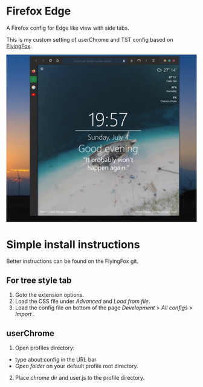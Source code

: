 # Firefox Edge
A Firefox config for Edge like view with side tabs.

This is my custom setting of userChrome and TST config based on [FlyingFox](https://github.com/akshat46/FlyingFox).

![What is this](img/preview.png)

# Simple install instructions
Better instructions can be found on the FlyingFox git.

## For tree style tab
1. Goto the extension options.
2. Load the CSS file under *Advanced* and *Load from file*.
3. Load the config file on bottom of the page *Development* > *All configs* > *Import* .

## userChrome
1. Open profiles directory:
- type about:config in the URL bar
- *Open folder* on your default profile root directory.
2. Place *chrome* dir and user.js to the profile directory.
